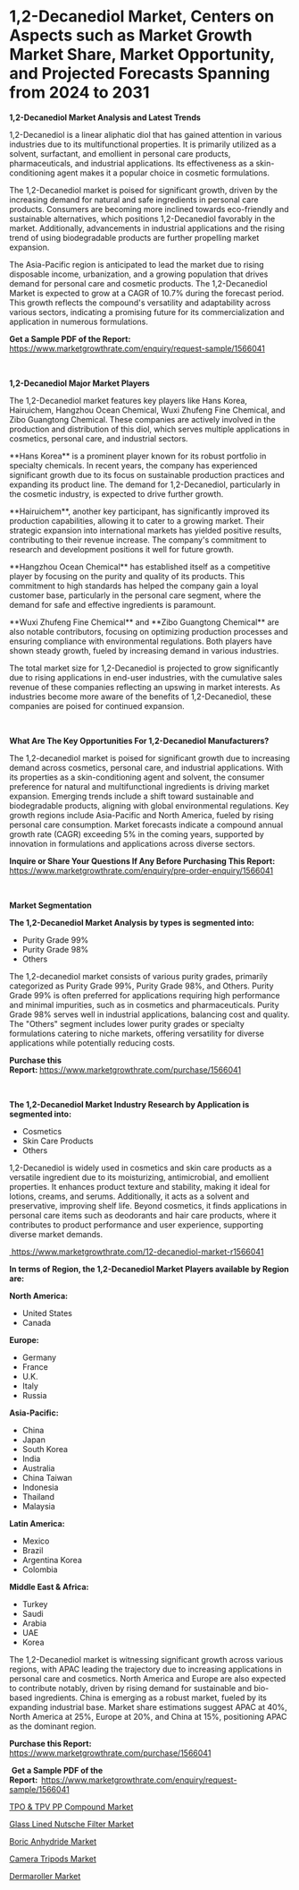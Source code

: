 <p><h1>1,2-Decanediol Market, Centers on Aspects such as Market Growth Market Share, Market Opportunity, and Projected Forecasts Spanning from 2024 to 2031</h1></p><p><strong>1,2-Decanediol Market Analysis and Latest Trends</strong></p>
<p><p>1,2-Decanediol is a linear aliphatic diol that has gained attention in various industries due to its multifunctional properties. It is primarily utilized as a solvent, surfactant, and emollient in personal care products, pharmaceuticals, and industrial applications. Its effectiveness as a skin-conditioning agent makes it a popular choice in cosmetic formulations.</p><p>The 1,2-Decanediol market is poised for significant growth, driven by the increasing demand for natural and safe ingredients in personal care products. Consumers are becoming more inclined towards eco-friendly and sustainable alternatives, which positions 1,2-Decanediol favorably in the market. Additionally, advancements in industrial applications and the rising trend of using biodegradable products are further propelling market expansion.</p><p>The Asia-Pacific region is anticipated to lead the market due to rising disposable income, urbanization, and a growing population that drives demand for personal care and cosmetic products. The 1,2-Decanediol Market is expected to grow at a CAGR of 10.7% during the forecast period. This growth reflects the compound's versatility and adaptability across various sectors, indicating a promising future for its commercialization and application in numerous formulations.</p></p>
<p><strong>Get a Sample PDF of the Report:&nbsp;</strong> <a href="https://www.marketgrowthrate.com/enquiry/request-sample/1566041">https://www.marketgrowthrate.com/enquiry/request-sample/1566041</a></p>
<p>&nbsp;</p>
<p><strong>1,2-Decanediol Major Market Players</strong></p>
<p><p>The 1,2-Decanediol market features key players like Hans Korea, Hairuichem, Hangzhou Ocean Chemical, Wuxi Zhufeng Fine Chemical, and Zibo Guangtong Chemical. These companies are actively involved in the production and distribution of this diol, which serves multiple applications in cosmetics, personal care, and industrial sectors.</p><p>**Hans Korea** is a prominent player known for its robust portfolio in specialty chemicals. In recent years, the company has experienced significant growth due to its focus on sustainable production practices and expanding its product line. The demand for 1,2-Decanediol, particularly in the cosmetic industry, is expected to drive further growth.</p><p>**Hairuichem**, another key participant, has significantly improved its production capabilities, allowing it to cater to a growing market. Their strategic expansion into international markets has yielded positive results, contributing to their revenue increase. The company's commitment to research and development positions it well for future growth.</p><p>**Hangzhou Ocean Chemical** has established itself as a competitive player by focusing on the purity and quality of its products. This commitment to high standards has helped the company gain a loyal customer base, particularly in the personal care segment, where the demand for safe and effective ingredients is paramount.</p><p>**Wuxi Zhufeng Fine Chemical** and **Zibo Guangtong Chemical** are also notable contributors, focusing on optimizing production processes and ensuring compliance with environmental regulations. Both players have shown steady growth, fueled by increasing demand in various industries.</p><p>The total market size for 1,2-Decanediol is projected to grow significantly due to rising applications in end-user industries, with the cumulative sales revenue of these companies reflecting an upswing in market interests. As industries become more aware of the benefits of 1,2-Decanediol, these companies are poised for continued expansion.</p></p>
<p>&nbsp;</p>
<p><strong>What Are The Key Opportunities For 1,2-Decanediol Manufacturers?</strong></p>
<p><p>The 1,2-decanediol market is poised for significant growth due to increasing demand across cosmetics, personal care, and industrial applications. With its properties as a skin-conditioning agent and solvent, the consumer preference for natural and multifunctional ingredients is driving market expansion. Emerging trends include a shift toward sustainable and biodegradable products, aligning with global environmental regulations. Key growth regions include Asia-Pacific and North America, fueled by rising personal care consumption. Market forecasts indicate a compound annual growth rate (CAGR) exceeding 5% in the coming years, supported by innovation in formulations and applications across diverse sectors.</p></p>
<p><strong>Inquire or Share Your Questions If Any Before Purchasing This Report:</strong> <a href="https://www.marketgrowthrate.com/enquiry/pre-order-enquiry/1566041">https://www.marketgrowthrate.com/enquiry/pre-order-enquiry/1566041</a></p>
<p>&nbsp;</p>
<p><strong>Market Segmentation</strong></p>
<p><strong>The 1,2-Decanediol Market Analysis by types is segmented into:</strong></p>
<p><ul><li>Purity Grade 99%</li><li>Purity Grade 98%</li><li>Others</li></ul></p>
<p><p>The 1,2-decanediol market consists of various purity grades, primarily categorized as Purity Grade 99%, Purity Grade 98%, and Others. Purity Grade 99% is often preferred for applications requiring high performance and minimal impurities, such as in cosmetics and pharmaceuticals. Purity Grade 98% serves well in industrial applications, balancing cost and quality. The "Others" segment includes lower purity grades or specialty formulations catering to niche markets, offering versatility for diverse applications while potentially reducing costs.</p></p>
<p><strong>Purchase this Report:&nbsp;</strong><a href="https://www.marketgrowthrate.com/purchase/1566041">https://www.marketgrowthrate.com/purchase/1566041</a></p>
<p>&nbsp;</p>
<p><strong>The 1,2-Decanediol Market Industry Research by Application is segmented into:</strong></p>
<p><ul><li>Cosmetics</li><li>Skin Care Products</li><li>Others</li></ul></p>
<p><p>1,2-Decanediol is widely used in cosmetics and skin care products as a versatile ingredient due to its moisturizing, antimicrobial, and emollient properties. It enhances product texture and stability, making it ideal for lotions, creams, and serums. Additionally, it acts as a solvent and preservative, improving shelf life. Beyond cosmetics, it finds applications in personal care items such as deodorants and hair care products, where it contributes to product performance and user experience, supporting diverse market demands.</p></p>
<p><a href="https://www.marketgrowthrate.com/12-decanediol-market-r1566041">&nbsp;https://www.marketgrowthrate.com/12-decanediol-market-r1566041</a></p>
<p><strong>In terms of Region, the 1,2-Decanediol Market Players available by Region are:</strong></p>
<p>
    <p> <strong> North America: </strong>
        <ul>
            <li>United States</li>
            <li>Canada</li>
        </ul>
        </p> 
    <p> <strong> Europe: </strong>
        <ul>
            <li>Germany</li>
            <li>France</li>
            <li>U.K.</li>
            <li>Italy</li>
            <li>Russia</li>
        </ul>
        </p> 
    <p> <strong> Asia-Pacific: </strong>
        <ul>
            <li>China</li>
            <li>Japan</li>
            <li>South Korea</li>
            <li>India</li>
            <li>Australia</li>
            <li>China Taiwan</li>
            <li>Indonesia</li>
            <li>Thailand</li>
            <li>Malaysia</li>
        </ul>
        </p> 
    <p> <strong> Latin America: </strong>
        <ul>
            <li>Mexico</li>
            <li>Brazil</li>
            <li>Argentina Korea</li>
            <li>Colombia</li>
        </ul>
        </p> 
    <p> <strong> Middle East & Africa: </strong>
        <ul>
            <li>Turkey</li>
            <li>Saudi</li>
            <li>Arabia</li>
            <li>UAE</li>
            <li>Korea</li>
        </ul>
    </p>
    </p>
<p><p>The 1,2-Decanediol market is witnessing significant growth across various regions, with APAC leading the trajectory due to increasing applications in personal care and cosmetics. North America and Europe are also expected to contribute notably, driven by rising demand for sustainable and bio-based ingredients. China is emerging as a robust market, fueled by its expanding industrial base. Market share estimations suggest APAC at 40%, North America at 25%, Europe at 20%, and China at 15%, positioning APAC as the dominant region.</p></p>
<p><strong>Purchase this Report: </strong><a href="https://www.marketgrowthrate.com/purchase/1566041">https://www.marketgrowthrate.com/purchase/1566041</a></p>
<p>&nbsp;<strong>Get a Sample PDF of the Report:&nbsp;&nbsp;</strong><a href="https://www.marketgrowthrate.com/enquiry/request-sample/1566041">https://www.marketgrowthrate.com/enquiry/request-sample/1566041</a></p>
<p><strong></strong></p>
<p><p><a href="https://medium.com/@samleite85/tpo-tpv-pp-compound-market-overview-regional-outlook-and-competitive-strategies-on-tpo-tpv-pp-bbd1fb5edf62?postPublishedType=repub">TPO & TPV PP Compound Market</a></p><p><a href="https://medium.com/@samleite85/glass-lined-nutsche-filter-market-global-market-share-and-ranking-overall-sales-and-demand-8ebfb6140846?postPublishedType=repub">Glass Lined Nutsche Filter Market</a></p><p><a href="https://issuu.com/reportprime-2/docs/boric-anhydride-market-size-2030.pp_f18d9813eab870">Boric Anhydride Market</a></p><p><a href="https://www.linkedin.com/pulse/camera-tripods-market-global-regional-analysis-focus-7ezje?trackingId=dVqkc1wJTxOmU8xDI6WKgQ%3D%3D">Camera Tripods Market</a></p><p><a href="https://www.linkedin.com/pulse/future-trends-global-dermaroller-market-insights-analysis-gmr1e?trackingId=uGfkL6%2FgQCSnA5uURYVm%2Bw%3D%3D">Dermaroller Market</a></p></p>